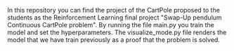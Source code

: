 In this repository you can find the project of the CartPole proposed to the students as the Reinforcement Learning final project "Swap-Up pendulum Continuous CartPole problem".
By running the file main.py you train the model and set the hyperparameters. The visualize_mode.py file renders the model that we have train previously as a proof that the problem is solved.